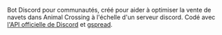 Bot Discord pour communautés, créé pour aider à optimiser la vente de navets dans Animal Crossing à l'échelle d'un serveur discord.
Codé avec [l'API officielle de Discord](https://discordpy.readthedocs.io/en/latest/api.html) et [gspread](https://github.com/burnash/gspread).
